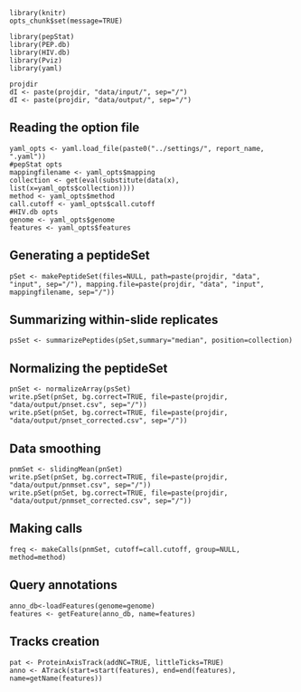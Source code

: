 ```{r knitr-opts, echo=FALSE}
library(knitr)
opts_chunk$set(message=TRUE)
```

```{r libraries, echo=FALSE, message=FALSE}
library(pepStat)
library(PEP.db)
library(HIV.db)
library(Pviz)
library(yaml)
```

```{r path}
projdir
dI <- paste(projdir, "data/input/", sep="/")
dI <- paste(projdir, "data/output/", sep="/")

```

## Reading the option file
```{r read-config}
yaml_opts <- yaml.load_file(paste0("../settings/", report_name, ".yaml"))
#pepStat opts
mappingfilename <- yaml_opts$mapping
collection <- get(eval(substitute(data(x), list(x=yaml_opts$collection))))
method <- yaml_opts$method
call.cutoff <- yaml_opts$call.cutoff
#HIV.db opts
genome <- yaml_opts$genome
features <- yaml_opts$features
```

## Generating a peptideSet
```{r makePeptideSet, cache=TRUE, dependson="read.config"}
pSet <- makePeptideSet(files=NULL, path=paste(projdir, "data", "input", sep="/"), mapping.file=paste(projdir, "data", "input", mappingfilename, sep="/"))
```

## Summarizing within-slide replicates
```{r summarizePeptides, cache=TRUE, dependson="makePeptideSet"}
psSet <- summarizePeptides(pSet,summary="median", position=collection)
```

## Normalizing the peptideSet
```{r NormalizeArray}
pnSet <- normalizeArray(psSet)
write.pSet(pnSet, bg.correct=TRUE, file=paste(projdir, "data/output/pnset.csv", sep="/"))
write.pSet(pnSet, bg.correct=TRUE, file=paste(projdir, "data/output/pnset_corrected.csv", sep="/"))
```

## Data smoothing
```{r slidingMean}
pnmSet <- slidingMean(pnSet)
write.pSet(pnSet, bg.correct=TRUE, file=paste(projdir, "data/output/pnmset.csv", sep="/"))
write.pSet(pnSet, bg.correct=TRUE, file=paste(projdir, "data/output/pnmset_corrected.csv", sep="/"))
```

## Making calls
```{r makeCalls}
freq <- makeCalls(pnmSet, cutoff=call.cutoff, group=NULL, method=method)
```

## Query annotations
```{r annotations}
anno_db<-loadFeatures(genome=genome)
features <- getFeature(anno_db, name=features)
```

## Tracks creation
```{r Pviz-tracks}
pat <- ProteinAxisTrack(addNC=TRUE, littleTicks=TRUE)
anno <- ATrack(start=start(features), end=end(features), name=getName(features))

```
<!--
```{r evalF, eval=FALSE, echo=FALSE}
hotspot <- pepStat::.reduce2hotspots <- function(pSet, freq, hotspot.cutoff=.2)
  
  pnSet.clade <- split(pnSet, clade(pnSet))

pnmSet.clade <- lapply(pnSet.clade,slidingMean)

freq.clade <- lapply(pnmSet.clade, makeCalls, cutoff=call.cutoff, group=NULL, method=method) # This could come from a config file

## Generate annotation tracks


#make a track for AA seqence
Axis <- ProteinAxisTrack(fontsize=16, littleTicks=TRUE, addNC=TRUE)

# Get the frame of the env protein
proteins <- getFeature(anno_db, category="protein")
pro_anno <- AnnotationTrack(start=start(proteins),end=end(proteins), id=proteins$name, genome=genome, name="", chromosome="chr", fill=colorAnno[3:4],size=1.5, fontcolor="black", fontsize=16)
displayPars(pro_anno) <- list(background.panel = colorAnno[1], alpha=1, showFeatureId=TRUE, stacking="dense", rotation=0, background.title="white", fontcolor="black")

## Specific annotations for each genome

landmarks <- getFeature(anno_db,name=c("V1","V2","V3","V4","V5","ID","MPER","TM"))
...

## Add a legend if group is not NULL
plotTracks(c(landmarks_anno,freq))

### These should be repeated for the clade specific stuff
```
-->
